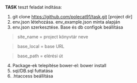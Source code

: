 **TASK** teszt feladat indítása:

 1. git clone https://github.com/polecat91/task.git [project dir]
 2. env.json létehozása. env_example.json minta alapján
 3. env.json szerkesztése. Base és db configok beállítása
> site_name = project könyvtár neve

> base_local = base URL

> base_path = elérési út


 4. Package-ek telepítése bower-el: bower install
 5. sql/DB.sql futtatása
 6. .htaccess beállítása
